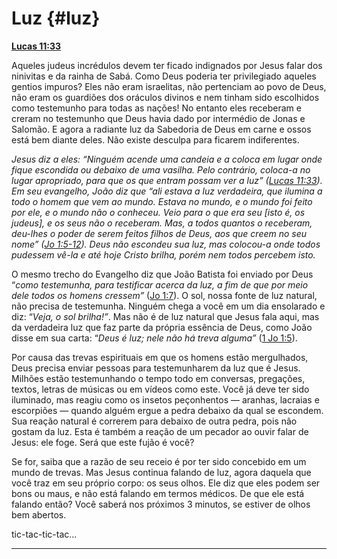 # Luz {#luz}

[**Lucas 11:33**](http://bibliaonline.com.br/acf/lc/11/33)

Aqueles judeus incrédulos devem ter ficado indignados por Jesus falar dos ninivitas e da rainha de Sabá. Como Deus poderia ter privilegiado aqueles gentios impuros? Eles não eram israelitas, não pertenciam ao povo de Deus, não eram os guardiões dos oráculos divinos e nem tinham sido escolhidos como testemunho para todas as nações! No entanto eles receberam e creram no testemunho que Deus havia dado por intermédio de Jonas e Salomão. E agora a radiante luz da Sabedoria de Deus em carne e ossos está bem diante deles. Não existe desculpa para ficarem indiferentes.

_Jesus diz a eles: “Ninguém acende uma candeia e a coloca em lugar onde fique escondida ou debaixo de uma vasilha. Pelo contrário, coloca-a no lugar apropriado, para que os que entram possam ver a luz” (_[_Lucas 11:33_](http://bibliaonline.com.br/acf/lc/11/33)_). Em seu evangelho, João diz que “ali estava a luz verdadeira, que ilumina a todo o homem que vem ao mundo. Estava no mundo, e o mundo foi feito por ele, e o mundo não o conheceu. Veio para o que era seu [isto é, os judeus], e os seus não o receberam. Mas, a todos quantos o receberam, deu-lhes o poder de serem feitos filhos de Deus, aos que creem no seu nome” (_[_Jo 1:5-12_](http://bibliaonline.com.br/acf/jo/1/5-12)_). Deus não escondeu sua luz, mas colocou-a onde todos pudessem vê-la e até hoje Cristo brilha, porém nem todos percebem isto._

O mesmo trecho do Evangelho diz que João Batista foi enviado por Deus “_como testemunha, para testificar acerca da luz, a fim de que por meio dele todos os homens cressem”_ ([Jo 1:7](http://bibliaonline.com.br/acf/jo/1/7)). O sol, nossa fonte de luz natural, não precisa de testemunha. Ninguém chega a você em um dia ensolarado e diz: “_Veja, o sol brilha!”_. Mas não é de luz natural que Jesus fala aqui, mas da verdadeira luz que faz parte da própria essência de Deus, como João disse em sua carta: “_Deus é luz; nele não há treva alguma”_ ([1 Jo 1:5](http://bibliaonline.com.br/acf/1jo/1/5)).

Por causa das trevas espirituais em que os homens estão mergulhados, Deus precisa enviar pessoas para testemunharem da luz que é Jesus. Milhões estão testemunhando o tempo todo em conversas, pregações, textos, letras de músicas ou em vídeos como este. Você já deve ter sido iluminado, mas reagiu como os insetos peçonhentos — aranhas, lacraias e escorpiões — quando alguém ergue a pedra debaixo da qual se escondem. Sua reação natural é correrem para debaixo de outra pedra, pois não gostam da luz. Esta é também a reação de um pecador ao ouvir falar de Jesus: ele foge. Será que este fujão é você?

Se for, saiba que a razão de seu receio é por ter sido concebido em um mundo de trevas. Mas Jesus continua falando de luz, agora daquela que você traz em seu próprio corpo: os seus olhos. Ele diz que eles podem ser bons ou maus, e não está falando em termos médicos. De que ele está falando então? Você saberá nos próximos 3 minutos, se estiver de olhos bem abertos.

tic-tac-tic-tac...

*****